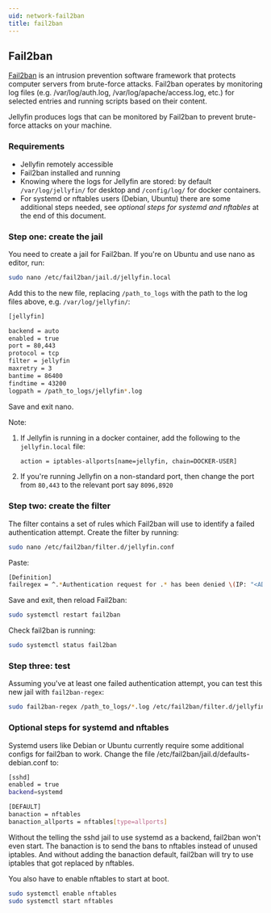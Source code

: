 ```yaml
---
uid: network-fail2ban
title: fail2ban
---
```


## Fail2ban

[Fail2ban](https://github.com/fail2ban/fail2ban) is an intrusion prevention software framework that protects computer servers from brute-force attacks.
Fail2ban operates by monitoring log files (e.g. /var/log/auth.log, /var/log/apache/access.log, etc.) for selected entries and running scripts based on their content.

Jellyfin produces logs that can be monitored by Fail2ban to prevent brute-force attacks on your machine.

### Requirements

- Jellyfin remotely accessible
- Fail2ban installed and running
- Knowing where the logs for Jellyfin are stored: by default `/var/log/jellyfin/` for desktop and `/config/log/` for docker containers.
- For systemd or nftables users (Debian, Ubuntu) there are some additional steps needed, see *optional steps for systemd and nftables* at the end of this document.

### Step one: create the jail

You need to create a jail for Fail2ban. If you're on Ubuntu and use nano as editor, run:

```bash
sudo nano /etc/fail2ban/jail.d/jellyfin.local
```

Add this to the new file, replacing `/path_to_logs` with the path to the log files above, e.g. `/var/log/jellyfin/`:

```bash
[jellyfin]

backend = auto
enabled = true
port = 80,443
protocol = tcp
filter = jellyfin
maxretry = 3
bantime = 86400
findtime = 43200
logpath = /path_to_logs/jellyfin*.log
```

Save and exit nano.

Note:

1. If Jellyfin is running in a docker container, add the following to the `jellyfin.local` file:

   ```bash
   action = iptables-allports[name=jellyfin, chain=DOCKER-USER]
   ```

2. If you're running Jellyfin on a non-standard port, then change the port from `80,443` to the relevant port say `8096,8920`

### Step two: create the filter

The filter contains a set of rules which Fail2ban will use to identify a failed authentication attempt. Create the filter by running:

```bash
sudo nano /etc/fail2ban/filter.d/jellyfin.conf
```

Paste:

```bash
[Definition]
failregex = ^.*Authentication request for .* has been denied \(IP: "<ADDR>"\)\.
```

Save and exit, then reload Fail2ban:

```bash
sudo systemctl restart fail2ban
```

Check fail2ban is running:

```bash
sudo systemctl status fail2ban
```

### Step three: test

Assuming you've at least one failed authentication attempt, you can test this new jail with `fail2ban-regex`:

```bash
sudo fail2ban-regex /path_to_logs/*.log /etc/fail2ban/filter.d/jellyfin.conf --print-all-matched
```

### Optional steps for systemd and nftables

Systemd users like Debian or Ubuntu currently require some additional configs for fail2ban to work.
Change the file /etc/fail2ban/jail.d/defaults-debian.conf to:

```bash
[sshd]
enabled = true
backend=systemd

[DEFAULT]
banaction = nftables
banaction_allports = nftables[type=allports]
```

Without the telling the sshd jail to use systemd as a backend, fail2ban won't even start. The banaction is to send the bans to nftables instead of unused iptables.
And without adding the banaction default, fail2ban will try to use iptables that got replaced by nftables.

You also have to enable nftables to start at boot.

```bash
sudo systemctl enable nftables
sudo systemctl start nftables
```
